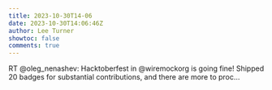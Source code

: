```yaml
---
title: 2023-10-30T14-06
date: 2023-10-30T14:06:46Z
author: Lee Turner
showtoc: false
comments: true
---
```


RT @oleg_nenashev: Hacktoberfest in @wiremockorg is going fine! Shipped 20 badges for substantial contributions, and there are more to proc…

